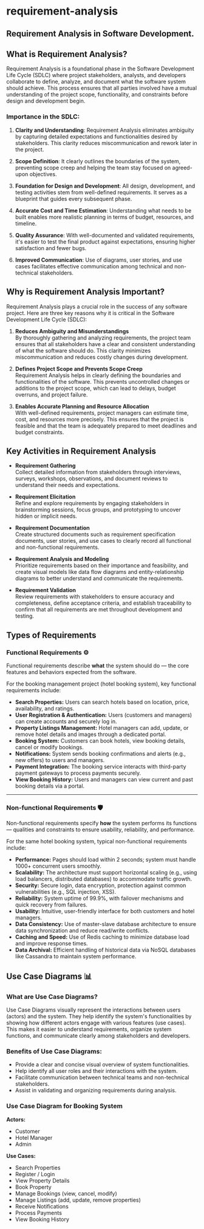 # requirement-analysis

## Requirement Analysis in Software Development.

## What is Requirement Analysis?

Requirement Analysis is a foundational phase in the Software Development Life Cycle (SDLC) where project stakeholders, analysts, and developers collaborate to define, analyze, and document what the software system should achieve. This process ensures that all parties involved have a mutual understanding of the project scope, functionality, and constraints before design and development begin.

### Importance in the SDLC:

1. **Clarity and Understanding**: Requirement Analysis eliminates ambiguity by capturing detailed expectations and functionalities desired by stakeholders. This clarity reduces miscommunication and rework later in the project.

2. **Scope Definition**: It clearly outlines the boundaries of the system, preventing scope creep and helping the team stay focused on agreed-upon objectives.

3. **Foundation for Design and Development**: All design, development, and testing activities stem from well-defined requirements. It serves as a blueprint that guides every subsequent phase.

4. **Accurate Cost and Time Estimation**: Understanding what needs to be built enables more realistic planning in terms of budget, resources, and timeline.

5. **Quality Assurance**: With well-documented and validated requirements, it's easier to test the final product against expectations, ensuring higher satisfaction and fewer bugs.

6. **Improved Communication**: Use of diagrams, user stories, and use cases facilitates effective communication among technical and non-technical stakeholders.


## Why is Requirement Analysis Important?

Requirement Analysis plays a crucial role in the success of any software project. Here are three key reasons why it is critical in the Software Development Life Cycle (SDLC):

1. **Reduces Ambiguity and Misunderstandings**  
   By thoroughly gathering and analyzing requirements, the project team ensures that all stakeholders have a clear and consistent understanding of what the software should do. This clarity minimizes miscommunication and reduces costly changes during development.

2. **Defines Project Scope and Prevents Scope Creep**  
   Requirement Analysis helps in clearly defining the boundaries and functionalities of the software. This prevents uncontrolled changes or additions to the project scope, which can lead to delays, budget overruns, and project failure.

3. **Enables Accurate Planning and Resource Allocation**  
   With well-defined requirements, project managers can estimate time, cost, and resources more precisely. This ensures that the project is feasible and that the team is adequately prepared to meet deadlines and budget constraints.

## Key Activities in Requirement Analysis

- **Requirement Gathering**  
  Collect detailed information from stakeholders through interviews, surveys, workshops, observations, and document reviews to understand their needs and expectations.

- **Requirement Elicitation**  
  Refine and explore requirements by engaging stakeholders in brainstorming sessions, focus groups, and prototyping to uncover hidden or implicit needs.

- **Requirement Documentation**  
  Create structured documents such as requirement specification documents, user stories, and use cases to clearly record all functional and non-functional requirements.

- **Requirement Analysis and Modeling**  
  Prioritize requirements based on their importance and feasibility, and create visual models like data flow diagrams and entity-relationship diagrams to better understand and communicate the requirements.

- **Requirement Validation**  
  Review requirements with stakeholders to ensure accuracy and completeness, define acceptance criteria, and establish traceability to confirm that all requirements are met throughout development and testing.

## Types of Requirements

### Functional Requirements ⚙️
Functional requirements describe **what** the system should do — the core features and behaviors expected from the software.

For the booking management project (hotel booking system), key functional requirements include:

- **Search Properties:** Users can search hotels based on location, price, availability, and ratings.
- **User Registration & Authentication:** Users (customers and managers) can create accounts and securely log in.
- **Property Listings Management:** Hotel managers can add, update, or remove hotel details and images through a dedicated portal.
- **Booking System:** Customers can book hotels, view booking details, cancel or modify bookings.
- **Notifications:** System sends booking confirmations and alerts (e.g., new offers) to users and managers.
- **Payment Integration:** The booking service interacts with third-party payment gateways to process payments securely.
- **View Booking History:** Users and managers can view current and past booking details via a portal.

---

### Non-functional Requirements 🛡
Non-functional requirements specify **how** the system performs its functions — qualities and constraints to ensure usability, reliability, and performance.

For the same hotel booking system, typical non-functional requirements include:

- **Performance:** Pages should load within 2 seconds; system must handle 1000+ concurrent users smoothly.
- **Scalability:** The architecture must support horizontal scaling (e.g., using load balancers, distributed databases) to accommodate traffic growth.
- **Security:** Secure login, data encryption, protection against common vulnerabilities (e.g., SQL injection, XSS).
- **Reliability:** System uptime of 99.9%, with failover mechanisms and quick recovery from failures.
- **Usability:** Intuitive, user-friendly interface for both customers and hotel managers.
- **Data Consistency:** Use of master-slave database architecture to ensure data synchronization and reduce read/write conflicts.
- **Caching and Speed:** Use of Redis caching to minimize database load and improve response times.
- **Data Archival:** Efficient handling of historical data via NoSQL databases like Cassandra to maintain system performance.

## Use Case Diagrams 📊

### What are Use Case Diagrams?

Use Case Diagrams visually represent the interactions between users (actors) and the system. They help identify the system's functionalities by showing how different actors engage with various features (use cases). This makes it easier to understand requirements, organize system functions, and communicate clearly among stakeholders and developers.

### Benefits of Use Case Diagrams:
- Provide a clear and concise visual overview of system functionalities.
- Help identify all user roles and their interactions with the system.
- Facilitate communication between technical teams and non-technical stakeholders.
- Assist in validating and organizing requirements during analysis.

### Use Case Diagram for Booking System

**Actors:**
- Customer
- Hotel Manager
- Admin

**Use Cases:**
- Search Properties
- Register / Login
- View Property Details
- Book Property
- Manage Bookings (view, cancel, modify)
- Manage Listings (add, update, remove properties)
- Receive Notifications
- Process Payments
- View Booking History





